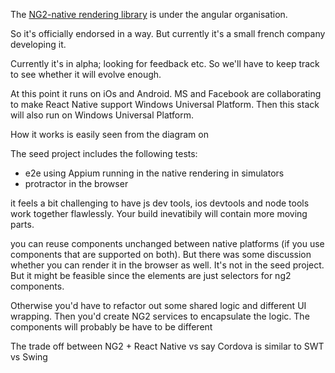 

The [NG2-native rendering library](https://github.com/angular/react-native-renderer) is under the angular organisation.

So it's officially endorsed in a way. But currently it's a small french company developing it.

Currently it's in alpha; looking for feedback etc. So we'll have to keep track to see whether it will evolve enough.

At this point it runs on iOs and Android. MS and Facebook are collaborating to make React Native support Windows Universal Platform. Then this stack will also run on Windows Universal Platform.

How it works is easily seen from the diagram on 

The seed project includes the following tests:
 - e2e using Appium running in the native rendering in simulators
 - protractor in the browser
 
it feels a bit challenging to have js dev tools, ios devtools and node tools work together flawlessly. Your build inevatibily will contain more moving parts.
 

you can reuse components unchanged between native platforms (if you use components that are supported on both).
But there was some discussion whether you can render it in the browser as well. It's not in the seed project.
But it might be feasible since the elements are just selectors for ng2 components.

Otherwise you'd have to refactor out some shared logic and different UI wrapping. 
Then you'd create NG2 services to encapsulate the logic. The components will probably be have to be different 

The trade off between NG2 + React Native vs say Cordova is similar to
SWT vs Swing


